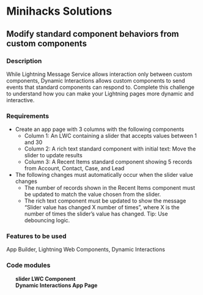 # Minihacks Solutions

## Modify standard component behaviors from custom components

### Description
While Lightning Message Service allows interaction only between custom components, Dynamic Interactions allows custom components to send events that standard components can respond to. Complete this challenge to understand how you can make your Lightning pages more dynamic and interactive.

### Requirements
<ul>
    <li>Create an app page with 3 columns with the following components
        <ul>
            <li>Column 1: An LWC containing a slider that accepts values between 1 and 30</li>
            <li>Column 2: A rich text standard component with initial text: Move the slider to update results</li>
            <li>Column 3: A Recent Items standard component showing 5 records from Account, Contact, Case, and Lead</li>
        </ul>
    </li>
    <li>The following changes must automatically occur when the slider value changes
        <ul>
        <li>The number of records shown in the Recent Items component must be updated to match the value chosen from the slider.</li>
        <li>The rich text component must be updated to show the message “Slider value has changed X number of times”, where X is the number of times the slider’s value has changed. Tip: Use debouncing logic.</li>
        </ul>   
    </li>
</ul>


### Features to be used
App Builder, Lightning Web Components, Dynamic Interactions

### Code modules
<ul>
<b>slider LWC Component</b><br/>
<b>Dynamic Interactions App Page</b>
</ul>